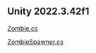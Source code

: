 ## Unity 2022.3.42f1

[Zombie.cs](https://github.com/ch0i00135/TeamSparta/blob/main/Assets/Scripts/Zombie.cs)

[ZombieSpawner.cs](https://github.com/ch0i00135/TeamSparta/blob/main/Assets/Scripts/ZombieSpawner.cs)
